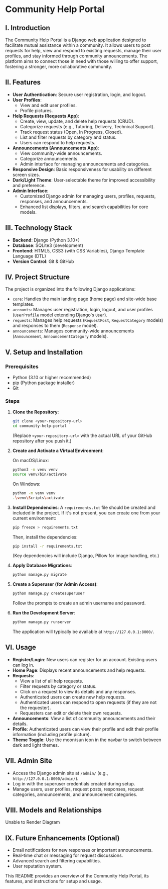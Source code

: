# Community Help Portal

## I. Introduction
The Community Help Portal is a Django web application designed to facilitate mutual assistance within a community. It allows users to post requests for help, view and respond to existing requests, manage their user profiles, and stay informed through community announcements. The platform aims to connect those in need with those willing to offer support, fostering a stronger, more collaborative community.

## II. Features
-   **User Authentication**: Secure user registration, login, and logout.
-   **User Profiles**:
    -   View and edit user profiles.
    -   Profile pictures.
-   **Help Requests (Requests App)**:
    -   Create, view, update, and delete help requests (CRUD).
    -   Categorize requests (e.g., Tutoring, Delivery, Technical Support).
    -   Track request status (Open, In Progress, Closed).
    -   List and filter requests by category and status.
    -   Users can respond to help requests.
-   **Announcements (Announcements App)**:
    -   View community-wide announcements.
    -   Categorize announcements.
    -   Admin interface for managing announcements and categories.
-   **Responsive Design**: Basic responsiveness for usability on different screen sizes.
-   **Dark/Light Theme**: User-selectable theme for improved accessibility and preference.
-   **Admin Interface**:
    -   Customized Django admin for managing users, profiles, requests, responses, and announcements.
    -   Enhanced list displays, filters, and search capabilities for core models.

## III. Technology Stack
-   **Backend**: Django (Python 3.10+)
-   **Database**: SQLite3 (development)
-   **Frontend**: HTML5, CSS3 (with CSS Variables), Django Template Language (DTL)
-   **Version Control**: Git & GitHub

## IV. Project Structure
The project is organized into the following Django applications:

-   `core`: Handles the main landing page (home page) and site-wide base templates.
-   `accounts`: Manages user registration, login, logout, and user profiles (`UserProfile` model extending Django's `User`).
-   `requests`: Manages help requests (`RequestPost`, `RequestCategory` models) and responses to them (`Response` model).
-   `announcements`: Manages community-wide announcements (`Announcement`, `AnnouncementCategory` models).

## V. Setup and Installation
### Prerequisites
-   Python (3.10 or higher recommended)
-   pip (Python package installer)
-   Git

### Steps
1.  **Clone the Repository**:
    ```bash
    git clone <your-repository-url>
    cd community-help-portal
    ```
    (Replace `<your-repository-url>` with the actual URL of your GitHub repository after you push it.)

2.  **Create and Activate a Virtual Environment**:

    On macOS/Linux:
    ```bash
    python3 -m venv venv
    source venv/bin/activate
    ```

    On Windows:
    ```bash
    python -m venv venv
    .\venv\Scripts\activate
    ```

3.  **Install Dependencies**:
    A `requirements.txt` file should be created and included in the project. If it's not present, you can create one from your current environment:
    ```bash
    pip freeze > requirements.txt
    ```
    Then, install the dependencies:
    ```bash
    pip install -r requirements.txt
    ```
    (Key dependencies will include Django, Pillow for image handling, etc.)

4.  **Apply Database Migrations**:
    ```bash
    python manage.py migrate
    ```

5.  **Create a Superuser (for Admin Access)**:
    ```bash
    python manage.py createsuperuser
    ```
    Follow the prompts to create an admin username and password.

6.  **Run the Development Server**:
    ```bash
    python manage.py runserver
    ```
    The application will typically be available at `http://127.0.0.1:8000/`.

## VI. Usage
-   **Register/Login**: New users can register for an account. Existing users can log in.
-   **Home Page**: Displays recent announcements and help requests.
-   **Requests**:
    -   View a list of all help requests.
    -   Filter requests by category or status.
    -   Click on a request to view its details and any responses.
    -   Authenticated users can create new help requests.
    -   Authenticated users can respond to open requests (if they are not the requester).
    -   Requesters can edit or delete their own requests.
-   **Announcements**: View a list of community announcements and their details.
-   **Profile**: Authenticated users can view their profile and edit their profile information (including profile picture).
-   **Theme Toggle**: Use the moon/sun icon in the navbar to switch between dark and light themes.

## VII. Admin Site
-   Access the Django admin site at `/admin/` (e.g., `http://127.0.0.1:8000/admin/`).
-   Log in with the superuser credentials created during setup.
-   Manage users, user profiles, request posts, responses, request categories, announcements, and announcement categories.

## VIII. Models and Relationships
Unable to Render Diagram

## IX. Future Enhancements (Optional)
-   Email notifications for new responses or important announcements.
-   Real-time chat or messaging for request discussions.
-   Advanced search and filtering capabilities.
-   User reputation system.

This README provides an overview of the Community Help Portal, its features, and instructions for setup and usage.